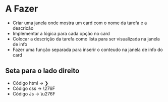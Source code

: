 # A Fazer
- Criar uma janela onde mostra um card com o nome da tarefa e a descricão
- Implementar a lógica para cada opção no card
- Colocar a descrição da tarefa como lista para ser visualizada na janela de info
- Fazer uma função separada para inserir o conteudo na janela de info do card


## Seta para o lado direito
- Código html -> &#10095;
- Código css -> \276F
- Código Js -> \u276F
